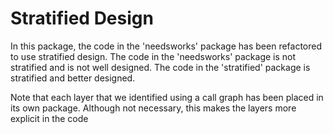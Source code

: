 # Stratified Design

In this package, the code in the 'needsworks' package has been refactored to use stratified design. The code in the 'needsworks' package is not stratified and is not well designed. The code in the 'stratified' package is stratified and better designed.

Note that each layer that we identified using a call graph has been placed in its own package.  Although not necessary, 
this makes the layers more explicit in the code

